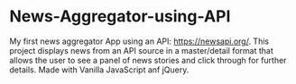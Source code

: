 # News-Aggregator-using-API

My first news aggregator App using an API: https://newsapi.org/.  This project displays news from an API source in a master/detail format that allows the user to see a panel of news stories and click through for further details. Made with Vanilla JavaScript anf jQuery. 